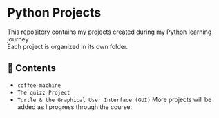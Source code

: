 # Python Projects

This repository contains my projects created during my Python learning journey.  
Each project is organized in its own folder.

## 📁 Contents

- `coffee-machine` 
- `The quizz Project`
- `Turtle & the Graphical User Interface (GUI)`
More projects will be added as I progress through the course.
